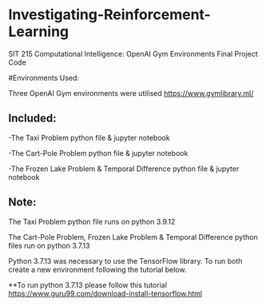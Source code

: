 # Investigating-Reinforcement-Learning
SIT 215 Computational Intelligence: OpenAI Gym Environments Final Project Code

#Environments Used:

Three OpenAI Gym environments were utilised https://www.gymlibrary.ml/


## Included:
-The Taxi Problem python file & jupyter notebook

-The Cart-Pole Problem python file & jupyter notebook

-The Frozen Lake Problem & Temporal Difference python file & jupyter notebook


## Note:
The Taxi Problem python file runs on python 3.9.12

The Cart-Pole Problem, Frozen Lake Problem & Temporal Difference python files run on python 3.7.13

Python 3.7.13 was necessary to use the TensorFlow library. To run both create a new environment following the tutorial below.

**To run python 3.7.13 please follow this tutorial https://www.guru99.com/download-install-tensorflow.html

